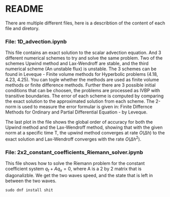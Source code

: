 # README

There are multiple different files, here is a describtion of the content of each file and diretory.

### File: 1D_advection.ipynb

This file contains an exact solution to the scalar advection equation. And 3 different numerical schemes to try and solve the same problem. Two of the schemes Upwind method and Lax-Wendroff are stable, and the third numerical scheme (An unstable flux) is unstable. The 3 schemes can be found in Leveque - Finite volume methods for Hyperbolic problems (4.18, 4.23, 4.25). You can togle whether the methods are used as finite volume methods or finite difference methods. Further there are 3 possible initial conditions that can be choosen, the problems are processed as IVBP with transitive boundaries. The error of each scheme is computed by comparing the exact solution to the approximated solution from each scheme. The 2-norm is used to measure the error formular is given in: Finite Differnce Methods for Ordinary and Partial Differential Equation - by Leveque.  

The last plot in the file shows the global order of accuracy for both the Upwind method and the Lax-Wendroff method, showing that with the given norm at a specific time T, the upwind method converges at rate $O(\Delta h)$ to the exact solution and Lax-Wendroff converges with the rate $O(\Delta h^2)$.

### File: 2x2_constant_coefficients_Riemann_solver.ipynb

This file shows how to solve the Riemann problem for the constant coefficient system $q_t+Aq_x=0$, where A is a 2 by 2 matrix that is diagonalizble. We get the two waves speed, and the state that is left in between the two waves. 

```sudo dnf install shit```

